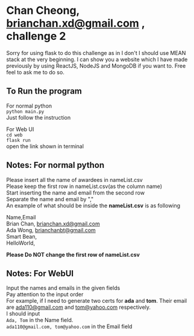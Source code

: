 # Chan Cheong, brianchan.xd@gmail.com , challenge 2
Sorry for using flask to do this challenge as in I don't I should use MEAN stack at the very beginning. I can show you a website which I have made previously by using ReactJS, NodeJS and MongoDB if you want to. Free feel to ask me to do so.  

## To Run the program  
For normal python  
`python main.py`  
Just follow the instruction

For Web UI  
`cd web`  
`flask run`  
open the link shown in terminal

## Notes: For normal python  
Please insert all the name of awardees in nameList.csv  
Please keep the first row in nameList.csv(as the column name)  
Start inserting the name and email from the second row  
Separate the name and email by ","  
An example of what should be inside the __**nameList.csv**__ is as following  
  
Name,Email  
Brian Chan, brianchan.xd@gmail.com  
Ada Wong, brianchanbt@gmail.com  
Smart Bean,    
HelloWorld,  

**Please Do NOT change the first row of nameList.csv**  

## Notes: For WebUI  
Input the names and emails in the given fields  
Pay attention to the input order  
For example, if I need to generate two certs for **ada** and **tom**. Their email are ada110@gmail.com and tom@yahoo.com respectively.  
I should input  
`Ada, Tom` in the Name field.  
`ada110@gmail.com, tom@yahoo.com` in the Email field